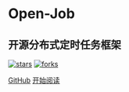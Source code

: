 # Open-Job

## 开源分布式定时任务框架
    
[![stars](https://badgen.net/github/stars/lijunping365/Open-Job?icon=github&color=4ab8a1)](https://github.com/lijunping365/Open-Job) [![forks](https://badgen.net/github/forks/lijunping365/Open-Job?icon=github&color=4ab8a1)](https://github.com/lijunping365/Open-Job) 

[GitHub](<https://github.com/lijunping365/Open-Job>)
[开始阅读](README.md)